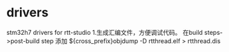 # drivers
stm32h7 drivers for rtt-studio
1.生成汇编文件，方便调试代码。
在build steps->post-build step
添加
${cross_prefix}objdump -D rtthread.elf > rtthread.dis
